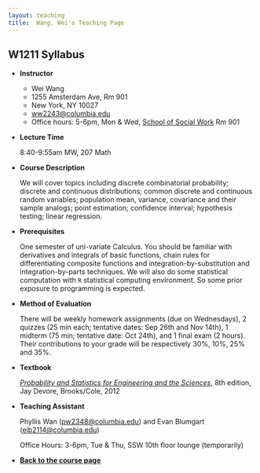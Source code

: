 ```yaml
---
layout: teaching
title:  Wang, Wei's Teaching Page
---
```

## W1211 Syllabus

-   **Instructor**

    * Wei Wang
    * 1255 Amsterdam Ave, Rm 901
    * New York, NY 10027
    * ww2243@columbia.edu
    * Office hours: 5-6pm, Mon & Wed, [School of Social Work](http://www.columbia.edu/about_columbia/map/ssw.html) Rm 901

-   **Lecture Time**

    8:40-9:55am MW, 207 Math

-   **Course Description**

    We will cover topics including discrete combinatorial probability; discrete and continuous distributions; common discrete and continuous random variables; population mean, variance, covariance and
    their sample analogs; point estimation; confidence interval;
    hypothesis testing; linear regression.

-   **Prerequisites**

    One semester of uni-variate Calculus. You should be familiar with derivatives
    and integrals of basic functions, chain rules for differentiating
    composite functions and integration-by-substitution and integration-by-parts techniques. We will also do some statistical computation
    with `R` statistical computing environment. So some prior exposure
    to programming is expected.

-   **Method of Evaluation**

    There will be weekly homework assignments (due on Wednesdays), 2 quizzes (25 min each; tentative dates: Sep 26th and Nov 14th), 1 midterm (75 min; tentative date: Oct 24th), and 1 final exam (2 hours). Their contributions to your grade will be respectively 30%, 10%, 25% and 35%. 

-   **Textbook**

    [_Probability and Statistics for Engineering and the Sciences_](http://www.amazon.com/Probability-Statistics-Engineering-Sciences-Devore/dp/0538733527/ref=pd_sxp_f_pt), 8th edition, Jay Devore, Brooks/Cole, 2012

-   **Teaching Assistant**

    Phyllis Wan (pw2348@columbia.edu) and Evan Blumgart (eib2114@columbia.edu)
    
    Office Hours: 3-6pm, Tue & Thu, SSW 10th floor lounge (temporarily)

-   **[Back to the course page](./index.html)**
